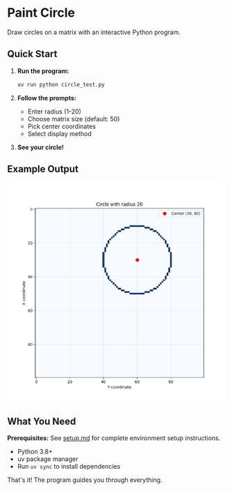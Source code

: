# Paint Circle

Draw circles on a matrix with an interactive Python program.

## Quick Start

1. **Run the program:**
   ```bash
   uv run python circle_test.py
   ```

2. **Follow the prompts:**
   - Enter radius (1-20)
   - Choose matrix size (default: 50)
   - Pick center coordinates
   - Select display method

3. **See your circle!**

## Example Output

![Circle Visualization](Figure_1.png)

## What You Need

**Prerequisites:** See [setup.md](../setup.md) for complete environment setup instructions.

- Python 3.8+
- uv package manager
- Run `uv sync` to install dependencies

That's it! The program guides you through everything.
